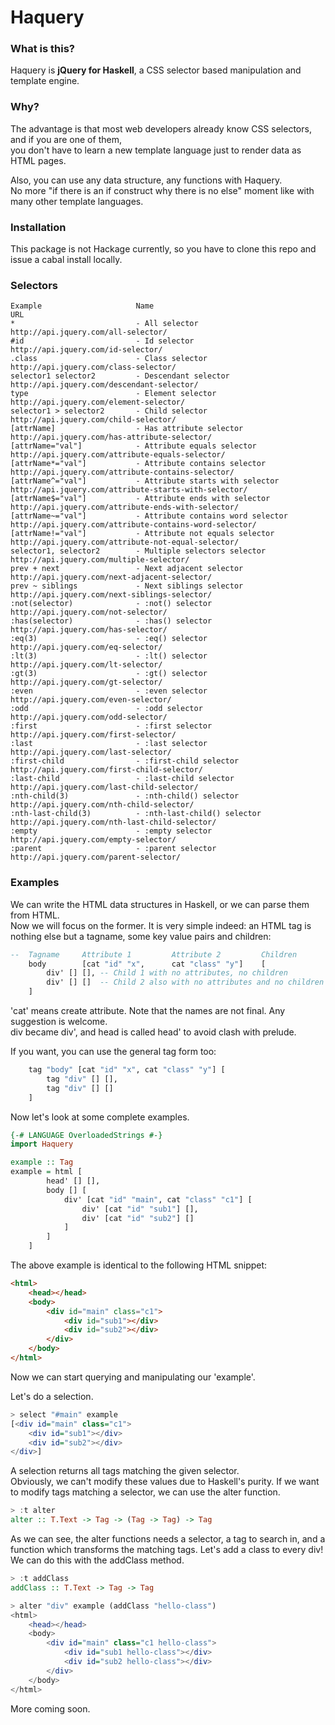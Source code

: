 Haquery
=====

### What is this?
Haquery is **jQuery for Haskell**, a CSS selector based manipulation and template engine.

### Why?
The advantage is that most web developers already know CSS selectors, and if you are one of them,  
you don't have to learn a new template language just to render data as HTML pages.

Also, you can use any data structure, any functions with Haquery.  
No more "if there is an if construct why there is no else" moment like with many other template
languages.

### Installation
This package is not Hackage currently, so you have to clone this repo and issue a cabal install locally.

### Selectors

    Example                     Name                                    URL
    *                           - All selector                          http://api.jquery.com/all-selector/
    #id                         - Id selector                           http://api.jquery.com/id-selector/
    .class                      - Class selector                        http://api.jquery.com/class-selector/
    selector1 selector2         - Descendant selector                   http://api.jquery.com/descendant-selector/
    type                        - Element selector                      http://api.jquery.com/element-selector/
    selector1 > selector2       - Child selector                        http://api.jquery.com/child-selector/
    [attrName]                  - Has attribute selector                http://api.jquery.com/has-attribute-selector/
    [attrName="val"]            - Attribute equals selector             http://api.jquery.com/attribute-equals-selector/
    [attrName*="val"]           - Attribute contains selector           http://api.jquery.com/attribute-contains-selector/
    [attrName^="val"]           - Attribute starts with selector        http://api.jquery.com/attribute-starts-with-selector/
    [attrName$="val"]           - Attribute ends with selector          http://api.jquery.com/attribute-ends-with-selector/
    [attrName~="val"]           - Attribute contains word selector      http://api.jquery.com/attribute-contains-word-selector/
    [attrName!="val"]           - Attribute not equals selector         http://api.jquery.com/attribute-not-equal-selector/
    selector1, selector2        - Multiple selectors selector           http://api.jquery.com/multiple-selector/
    prev + next                 - Next adjacent selector                http://api.jquery.com/next-adjacent-selector/
    prev ~ siblings             - Next siblings selector                http://api.jquery.com/next-siblings-selector/
    :not(selector)              - :not() selector                       http://api.jquery.com/not-selector/
    :has(selector)              - :has() selector                       http://api.jquery.com/has-selector/
    :eq(3)                      - :eq() selector                        http://api.jquery.com/eq-selector/
    :lt(3)                      - :lt() selector                        http://api.jquery.com/lt-selector/
    :gt(3)                      - :gt() selector                        http://api.jquery.com/gt-selector/
    :even                       - :even selector                        http://api.jquery.com/even-selector/
    :odd                        - :odd selector                         http://api.jquery.com/odd-selector/
    :first                      - :first selector                       http://api.jquery.com/first-selector/
    :last                       - :last selector                        http://api.jquery.com/last-selector/
    :first-child                - :first-child selector                 http://api.jquery.com/first-child-selector/
    :last-child                 - :last-child selector                  http://api.jquery.com/last-child-selector/
    :nth-child(3)               - :nth-child() selector                 http://api.jquery.com/nth-child-selector/
    :nth-last-child(3)          - :nth-last-child() selector            http://api.jquery.com/nth-last-child-selector/
    :empty                      - :empty selector                       http://api.jquery.com/empty-selector/
    :parent                     - :parent selector                      http://api.jquery.com/parent-selector/

### Examples

We can write the HTML data structures in Haskell, or we can parse them from HTML.    
Now we will focus on the former.
It is very simple indeed: an HTML tag is nothing else but a tagname, some key value pairs and children:

```haskell
--  Tagname     Attribute 1         Attribute 2         Children
    body        [cat "id" "x",      cat "class" "y"]    [
        div' [] [], -- Child 1 with no attributes, no children
        div' [] []  -- Child 2 also with no attributes and no children
    ]
```

'cat' means create attribute. Note that the names are not final. Any suggestion is welcome.  
div became div', and head is called head' to avoid clash with prelude.

If you want, you can use the general tag form too:

```haskell
    tag "body" [cat "id" "x", cat "class" "y"] [
        tag "div" [] [],
        tag "div" [] []
    ]
```

Now let's look at some complete examples.  

```haskell
{-# LANGUAGE OverloadedStrings #-}
import Haquery

example :: Tag
example = html [
        head' [] [],
        body [] [
            div' [cat "id" "main", cat "class" "c1"] [
                div' [cat "id" "sub1"] [],
                div' [cat "id" "sub2"] []
            ]
        ]
    ]
```

The above example is identical to the following HTML snippet:

```html
<html>
    <head></head>
    <body>
        <div id="main" class="c1">
            <div id="sub1"></div>
            <div id="sub2"></div>
        </div>
    </body>
</html>
```

Now we can start querying and manipulating our 'example'.

Let's do a selection.

```haskell
> select "#main" example
[<div id="main" class="c1">
    <div id="sub1"></div>
    <div id="sub2"></div>
</div>]
```

A selection returns all tags matching the given selector.  
Obviously, we can't modify these values due to Haskell's purity.
If we want to modify tags matching a selector, we can use the alter function.

```haskell
> :t alter
alter :: T.Text -> Tag -> (Tag -> Tag) -> Tag
```

As we can see, the alter functions needs a selector, a tag to search in, and a function which transforms
the matching tags. Let's add a class to every div! We can do this with the addClass method.

```haskell
> :t addClass
addClass :: T.Text -> Tag -> Tag
```

```haskell
> alter "div" example (addClass "hello-class")
<html>
    <head></head>
    <body>
        <div id="main" class="c1 hello-class">
            <div id="sub1 hello-class"></div>
            <div id="sub2 hello-class"></div>
        </div>
    </body>
</html>
```

More coming soon.